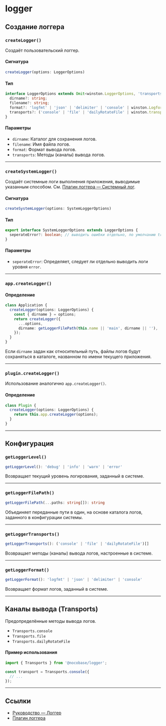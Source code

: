 # logger

## Создание логгера

### `createLogger()`

Создаёт пользовательский логгер.

#### Сигнатура

```ts
createLogger(options: LoggerOptions)
```

#### Тип

```ts
interface LoggerOptions extends Omit<winston.LoggerOptions, 'transports' | 'format'> {
  dirname?: string;
  filename?: string;
  format?: 'logfmt' | 'json' | 'delimiter' | 'console' | winston.Logform.Format;
  transports?: ('console' | 'file' | 'dailyRotateFile' | winston.transport)[];
}
```

#### Параметры

- `dirname`: Каталог для сохранения логов.
- `filename`: Имя файла логов.
- `format`: Формат вывода логов.
- `transports`: Методы (каналы) вывода логов.

---

### `createSystemLogger()`

Создаёт системные логи выполнения приложения, выводимые указанным способом. См. [Плагин логгера — Системный лог](../plugins/logger/index.md#system-log).

#### Сигнатура

```ts
createSystemLogger(options: SystemLoggerOptions)
```

#### Тип

```ts
export interface SystemLoggerOptions extends LoggerOptions {
  seperateError?: boolean; // выводить ошибки отдельно, по умолчанию true
}
```

#### Параметры

- `seperateError`: Определяет, следует ли отдельно выводить логи уровня `error`.

---

### `app.createLogger()`

#### Определение

```ts
class Application {
  createLogger(options: LoggerOptions) {
    const { dirname } = options;
    return createLogger({
      ...options,
      dirname: getLoggerFilePath(this.name || 'main', dirname || ''),
    });
  }
}
```

Если `dirname` задан как относительный путь, файлы логов будут сохраняться в каталоге, названном по имени текущего приложения.

---

### `plugin.createLogger()`

Использование аналогично `app.createLogger()`.

#### Определение

```ts
class Plugin {
  createLogger(options: LoggerOptions) {
    return this.app.createLogger(options);
  }
}
```

---

## Конфигурация

### `getLoggerLevel()`

```ts
getLoggerLevel(): 'debug' | 'info' | 'warn' | 'error'
```

Возвращает текущий уровень логирования, заданный в системе.

---

### `getLoggerFilePath()`

```ts
getLoggerFilePath(...paths: string[]): string
```

Объединяет переданные пути в один, на основе каталога логов, заданного в конфигурации системы.

---

### `getLoggerTransports()`

```ts
getLoggerTransports(): ('console' | 'file' | 'dailyRotateFile')[]
```

Возвращает методы (каналы) вывода логов, настроенные в системе.

---

### `getLoggerFormat()`

```ts
getLoggerFormat(): 'logfmt' | 'json' | 'delimiter' | 'console'
```

Возвращает формат логов, заданный в системе.

---

## Каналы вывода (Transports)

Предопределённые методы вывода логов.

- `Transports.console`
- `Transports.file`
- `Transports.dailyRotateFile`

#### Пример использования

```ts
import { Transports } from '@nocobase/logger';

const transport = Transports.console({
  // ...
});
```

---

## Ссылки

- [Руководство — Логгер](../handbook/logger/index.md)
- [Плагин логгера](../plugins/logger/index.md)
